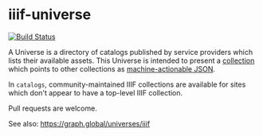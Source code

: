iiif-universe
=============

[![Build Status](https://travis-ci.com/ryanfb/iiif-universe.svg?branch=gh-pages)](https://travis-ci.com/ryanfb/iiif-universe)

A Universe is a directory of catalogs published by service providers which lists their available assets. This Universe is intended to present a [collection](http://iiif.io/api/presentation/2.0/#collections) which points to other collections as [machine-actionable JSON](http://ryanfb.github.io/iiif-universe/iiif-universe.json).

In `catalogs`, community-maintained IIIF collections are available for sites which don't appear to have a top-level IIIF collection.

Pull requests are welcome.

See also: <https://graph.global/universes/iiif>

